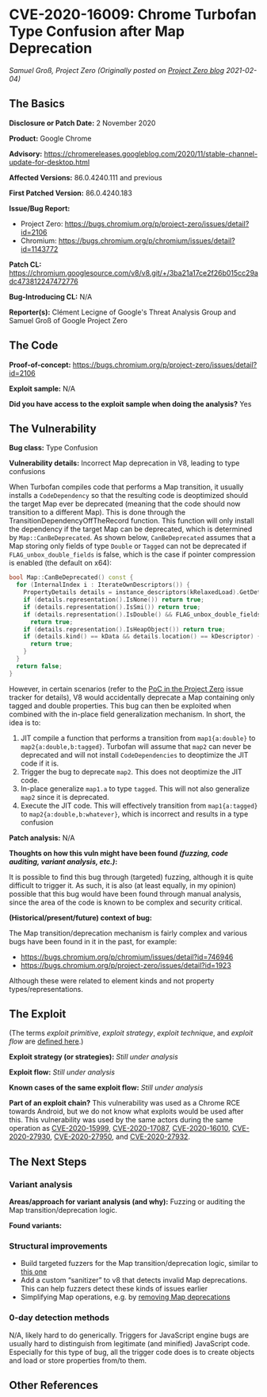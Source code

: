 # CVE-2020-16009: Chrome Turbofan Type Confusion after Map Deprecation
*Samuel Groß, Project Zero (Originally posted on [Project Zero blog](https://googleprojectzero.blogspot.com/p/rca.html) 2021-02-04)*

## The Basics

**Disclosure or Patch Date:** 2 November 2020

**Product:** Google Chrome

**Advisory:** https://chromereleases.googleblog.com/2020/11/stable-channel-update-for-desktop.html 

**Affected Versions:** 86.0.4240.111 and previous

**First Patched Version:** 86.0.4240.183

**Issue/Bug Report:**

* Project Zero: https://bugs.chromium.org/p/project-zero/issues/detail?id=2106 
* Chromium: https://bugs.chromium.org/p/chromium/issues/detail?id=1143772 

**Patch CL:** https://chromium.googlesource.com/v8/v8.git/+/3ba21a17ce2f26b015cc29adc473812247472776 

**Bug-Introducing CL:** N/A

**Reporter(s):** Clément Lecigne of Google's Threat Analysis Group and Samuel Groß of Google Project Zero

## The Code

**Proof-of-concept:** https://bugs.chromium.org/p/project-zero/issues/detail?id=2106 

**Exploit sample:** N/A

**Did you have access to the exploit sample when doing the analysis?** Yes

## The Vulnerability

**Bug class:** Type Confusion

**Vulnerability details:** Incorrect Map deprecation in V8, leading to type confusions

When Turbofan compiles code that performs a Map transition, it usually installs a `CodeDependency` so that the resulting code is deoptimized should the target Map ever be deprecated (meaning that the code should now transition to a different Map). This is done through the TransitionDependencyOffTheRecord function. This function will only install the dependency if the target Map can be deprecated, which is determined by `Map::CanBeDeprecated`. As shown below, `CanBeDeprecated` assumes that a Map storing only fields of type `Double` or `Tagged` can not be deprecated if `FLAG_unbox_double_fields` is false, which is the case if pointer compression is enabled (the default on x64):

```c++
bool Map::CanBeDeprecated() const {
  for (InternalIndex i : IterateOwnDescriptors()) {
    PropertyDetails details = instance_descriptors(kRelaxedLoad).GetDetails(i);
    if (details.representation().IsNone()) return true;
    if (details.representation().IsSmi()) return true;
    if (details.representation().IsDouble() && FLAG_unbox_double_fields)    <---
      return true;
    if (details.representation().IsHeapObject()) return true;
    if (details.kind() == kData && details.location() == kDescriptor) {
      return true;
    }
  }
  return false;
}
```

However, in certain scenarios (refer to the [PoC in the Project Zero](https://bugs.chromium.org/p/project-zero/issues/detail?id=2106) issue tracker for details), V8 would accidentally deprecate a Map containing only tagged and double properties. This bug can then be exploited when combined with the in-place field generalization mechanism. In short, the idea is to:

1. JIT compile a function that performs a transition from `map1{a:double}` to `map2{a:double,b:tagged}`. Turbofan will assume that `map2` can never be deprecated and will not install `CodeDependencies` to deoptimize the JIT code if it is.
2. Trigger the bug to deprecate `map2`. This does not deoptimize the JIT code.
3. In-place generalize `map1.a` to type `tagged`. This will not also generalize `map2` since it is deprecated.
4. Execute the JIT code. This will effectively transition from `map1{a:tagged}` to `map2{a:double,b:whatever}`, which is incorrect and results in a type confusion
 
**Patch analysis:** N/A

**Thoughts on how this vuln might have been found _(fuzzing, code auditing, variant analysis, etc.)_:**

 It is possible to find this bug through (targeted) fuzzing, although it is quite difficult to trigger it. As such, it is also (at least equally, in my opinion) possible that this bug would have been found through manual analysis, since the area of the code is known to be complex and security critical.

**(Historical/present/future) context of bug:** 

The Map transition/deprecation mechanism is fairly complex and various bugs have been found in it in the past, for example:

* https://bugs.chromium.org/p/chromium/issues/detail?id=746946
* https://bugs.chromium.org/p/project-zero/issues/detail?id=1923

Although these were related to element kinds and not property types/representations.

## The Exploit

(The terms *exploit primitive*, *exploit strategy*, *exploit technique*, and *exploit flow* are [defined here](https://googleprojectzero.blogspot.com/2020/06/a-survey-of-recent-ios-kernel-exploits.html).)

**Exploit strategy (or strategies):** *Still under analysis*

**Exploit flow:** *Still under analysis*

**Known cases of the same exploit flow:** *Still under analysis*

**Part of an exploit chain?** This vulnerability was used as a Chrome RCE towards Android, but we do not know what exploits would be used after this. This vulnerability was used by the same actors during the same operation as [CVE-2020-15999](CVE-2020-15999.md), [CVE-2020-17087](CVE-2020-17087.md), [CVE-2020-16010](CVE-2020-16010.md), [CVE-2020-27930](CVE-2020-27930.md), [CVE-2020-27950](CVE-2020-27950.md), and [CVE-2020-27932](CVE-2020-27932.md).

## The Next Steps

### Variant analysis

**Areas/approach for variant analysis (and why):** Fuzzing or auditing the Map transition/deprecation logic.

**Found variants:**

### Structural improvements

* Build targeted fuzzers for the Map transition/deprecation logic, similar to [this one](https://github.com/googleprojectzero/fuzzilli/blob/ce4738fc571e2ef2aa5a30424f32f7957a70b5f3/Sources/FuzzilliCli/Profiles/V8Profile.swift#L28)
* Add a custom “sanitizer” to v8 that detects invalid Map deprecations. This can help fuzzers detect these kinds of issues earlier
* Simplifying Map operations, e.g. by [removing Map deprecations](https://docs.google.com/document/d/1VeKIskAakxQFnUBNkhBmVswgR7Vk6T1kAyKRLhqerb4/edit?usp=sharing)

### 0-day detection methods

N/A, likely hard to do generically. Triggers for JavaScript engine bugs are usually hard to distinguish from legitimate (and minified) JavaScript code. Especially for this type of bug, all the trigger code does is to create objects and load or store properties from/to them.

## Other References 
